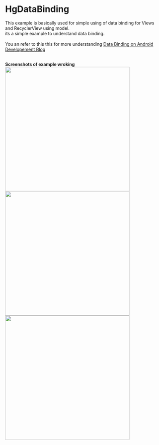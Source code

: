 # HgDataBinding
This example is basically used for simple using of data binding for Views and RecyclerView using model.
<br/>
its a simple example to understand data binding.
<br/>
<br/>
You an refer to this this for more understanding
<a href="https://developer.android.com/topic/libraries/data-binding/index.html#build_environmentm">Data Binding on Android Developement Blog</a>

<br/>
<b>Screenshots of example wroking</b>
<br/>
<img  height="400" src="https://cloud.githubusercontent.com/assets/11073070/21678920/1a02cc62-d367-11e6-82cf-d5e01290c895.png"></img>
<br/>
<img  height="400" src="https://cloud.githubusercontent.com/assets/11073070/21678924/1d3e8858-d367-11e6-87a9-a972de063519.png"></img>
<br/>
<img  height="400" src="https://cloud.githubusercontent.com/assets/11073070/21678931/205b8d1a-d367-11e6-809b-cab7d008cf38.png"></img>
